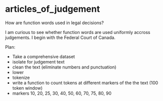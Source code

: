 # articles_of_judgement
How are function words used in legal decisions?

I am curious to see whether function words are used uniformly accross judgements.
I begin with the Federal Court of Canada.

Plan:
- Take a comprehensive dataset
- isolate for judgement text
- clean the text (eliminate numbers and punctuation)
- lower
- tokenize
- write a function to count tokens at different markers of the the text (100 token window)
- markers 10, 20, 25, 30, 40, 50, 60, 70, 75, 80, 90
